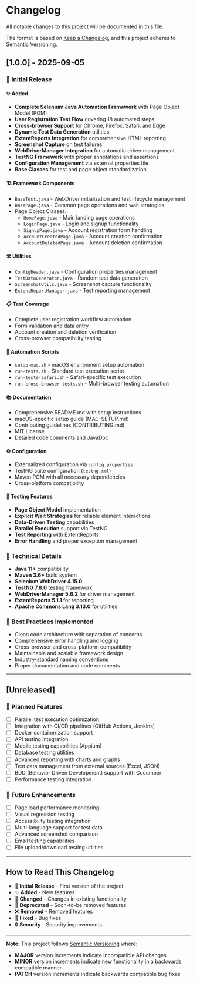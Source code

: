 # Changelog

All notable changes to this project will be documented in this file.

The format is based on [Keep a Changelog](https://keepachangelog.com/en/1.0.0/),
and this project adheres to [Semantic Versioning](https://semver.org/spec/v2.0.0.html).

## [1.0.0] - 2025-09-05

### 🎉 Initial Release

#### ✨ Added
- **Complete Selenium Java Automation Framework** with Page Object Model (POM)
- **User Registration Test Flow** covering 18 automated steps
- **Cross-browser Support** for Chrome, Firefox, Safari, and Edge
- **Dynamic Test Data Generation** utilities
- **ExtentReports Integration** for comprehensive HTML reporting
- **Screenshot Capture** on test failures
- **WebDriverManager Integration** for automatic driver management
- **TestNG Framework** with proper annotations and assertions
- **Configuration Management** via external properties file
- **Base Classes** for test and page object standardization

#### 🏗️ Framework Components
- `BaseTest.java` - WebDriver initialization and test lifecycle management
- `BasePage.java` - Common page operations and wait strategies
- Page Object Classes:
  - `HomePage.java` - Main landing page operations
  - `LoginPage.java` - Login and signup functionality
  - `SignupPage.java` - Account registration form handling
  - `AccountCreatedPage.java` - Account creation confirmation
  - `AccountDeletedPage.java` - Account deletion confirmation

#### 🛠️ Utilities
- `ConfigReader.java` - Configuration properties management
- `TestDataGenerator.java` - Random test data generation
- `ScreenshotUtils.java` - Screenshot capture functionality
- `ExtentReportManager.java` - Test reporting management

#### 📋 Test Coverage
- Complete user registration workflow automation
- Form validation and data entry
- Account creation and deletion verification
- Cross-browser compatibility testing

#### 🚀 Automation Scripts
- `setup-mac.sh` - macOS environment setup automation
- `run-tests.sh` - Standard test execution script
- `run-tests-safari.sh` - Safari-specific test execution
- `run-cross-browser-tests.sh` - Multi-browser testing automation

#### 📚 Documentation
- Comprehensive README.md with setup instructions
- macOS-specific setup guide (MAC-SETUP.md)
- Contributing guidelines (CONTRIBUTING.md)
- MIT License
- Detailed code comments and JavaDoc

#### ⚙️ Configuration
- Externalized configuration via `config.properties`
- TestNG suite configuration (`testng.xml`)
- Maven POM with all necessary dependencies
- Cross-platform compatibility

#### 🧪 Testing Features
- **Page Object Model** implementation
- **Explicit Wait Strategies** for reliable element interactions
- **Data-Driven Testing** capabilities
- **Parallel Execution** support via TestNG
- **Test Reporting** with ExtentReports
- **Error Handling** and proper exception management

### 🔧 Technical Details
- **Java 11+** compatibility
- **Maven 3.6+** build system
- **Selenium WebDriver 4.15.0**
- **TestNG 7.8.0** testing framework
- **WebDriverManager 5.6.2** for driver management
- **ExtentReports 5.1.1** for reporting
- **Apache Commons Lang 3.13.0** for utilities

### 🌟 Best Practices Implemented
- Clean code architecture with separation of concerns
- Comprehensive error handling and logging
- Cross-browser and cross-platform compatibility
- Maintainable and scalable framework design
- Industry-standard naming conventions
- Proper documentation and code comments

---

## [Unreleased]

### 🔮 Planned Features
- [ ] Parallel test execution optimization
- [ ] Integration with CI/CD pipelines (GitHub Actions, Jenkins)
- [ ] Docker containerization support
- [ ] API testing integration
- [ ] Mobile testing capabilities (Appium)
- [ ] Database testing utilities
- [ ] Advanced reporting with charts and graphs
- [ ] Test data management from external sources (Excel, JSON)
- [ ] BDD (Behavior Driven Development) support with Cucumber
- [ ] Performance testing integration

### 🎯 Future Enhancements
- [ ] Page load performance monitoring
- [ ] Visual regression testing
- [ ] Accessibility testing integration
- [ ] Multi-language support for test data
- [ ] Advanced screenshot comparison
- [ ] Email testing capabilities
- [ ] File upload/download testing utilities

---

## How to Read This Changelog

- 🎉 **Initial Release** - First version of the project
- ✨ **Added** - New features
- 🔄 **Changed** - Changes in existing functionality
- 🚨 **Deprecated** - Soon-to-be removed features
- ❌ **Removed** - Removed features
- 🐛 **Fixed** - Bug fixes
- 🔒 **Security** - Security improvements

---

**Note**: This project follows [Semantic Versioning](https://semver.org/) where:
- **MAJOR** version increments indicate incompatible API changes
- **MINOR** version increments indicate new functionality in a backwards compatible manner
- **PATCH** version increments indicate backwards compatible bug fixes
